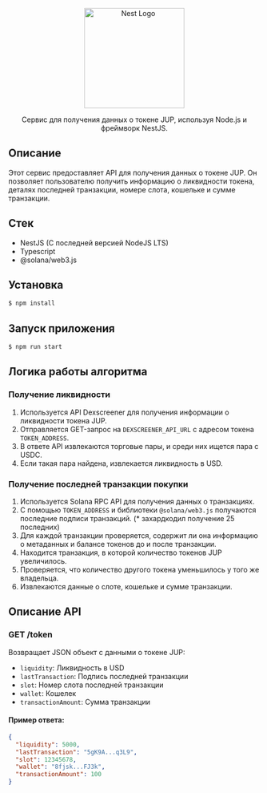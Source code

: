 
<p align="center">
  <a href="http://nestjs.com/" target="blank"><img src="https://nestjs.com/img/logo-small.svg" width="200" alt="Nest Logo" /></a>
</p>

<p align="center">Сервис для получения данных о токене JUP, используя Node.js и фреймворк NestJS.</p>
<p align="center">

</p>

## Описание

Этот сервис предоставляет API для получения данных о токене JUP. Он позволяет пользователю получить информацию о ликвидности токена, деталях последней транзакции, номере слота, кошельке и сумме транзакции.

## Cтек
* NestJS (C последней версией NodeJS LTS)
* Typescript
* @solana/web3.js


## Установка

```bash
$ npm install
```

## Запуск приложения

```bash
$ npm run start
```

## Логика работы алгоритма

### Получение ликвидности
1. Используется API Dexscreener для получения информации о ликвидности токена JUP.
2. Отправляется GET-запрос на `DEXSCREENER_API_URL` с адресом токена `TOKEN_ADDRESS`.
3. В ответе API извлекаются торговые пары, и среди них ищется пара с USDC.
4. Если такая пара найдена, извлекается ликвидность в USD.

### Получение последней транзакции покупки
1. Используется Solana RPC API для получения данных о транзакциях.
2. С помощью `TOKEN_ADDRESS` и библиотеки `@solana/web3.js` получаются последние подписи транзакций. (* захардкодил получение 25 последних)
3. Для каждой транзакции проверяется, содержит ли она информацию о метаданных и балансе токенов до и после транзакции.
4. Находится транзакция, в которой количество токенов JUP увеличилось.
5. Проверяется, что количество другого токена уменьшилось у того же владельца.
6. Извлекаются данные о слоте, кошельке и сумме транзакции.

## Описание API

### GET /token

Возвращает JSON объект с данными о токене JUP:
- `liquidity`: Ликвидность в USD
- `lastTransaction`: Подпись последней транзакции
- `slot`: Номер слота последней транзакции
- `wallet`: Кошелек
- `transactionAmount`: Сумма транзакции

#### Пример ответа:

```json
{
  "liquidity": 5000,
  "lastTransaction": "5gK9A...q3L9",
  "slot": 12345678,
  "wallet": "8fjsk...FJ3k",
  "transactionAmount": 100
}
```
